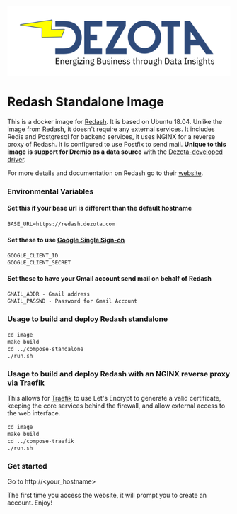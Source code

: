 ![image](https://github.com/Dezota/dockerfiles/raw/master/dezota_logo_sm.png)

# Redash Standalone Image

This is a docker image for [Redash](https://github.com/getredash/redash). It is based on Ubuntu 18.04. Unlike the image from Redash, it doesn't require any external services.  It includes Redis and Postgresql for backend services, it uses NGINX for a reverse proxy of Redash.  It is configured to use Postfix to send mail. **Unique to this image is support for Dremio as a data source** with the [Dezota-developed driver](https://github.com/Dezota/DremioDSforRedash).

For more details and documentation on Redash go to their [website](https://www.redash.io/).

### Environmental Variables 
#### Set this if your base url is different than the default hostname
```
BASE_URL=https://redash.dezota.com
```

#### Set these to use [Google Single Sign-on](https://redash.io/help/open-source/admin-guide/google-developer-account-setup)
```
GOOGLE_CLIENT_ID 
GOOGLE_CLIENT_SECRET
```

#### Set these to have your Gmail account send mail on behalf of Redash
```
GMAIL_ADDR - Gmail address
GMAIL_PASSWD - Password for Gmail Account
```
### Usage to build and deploy Redash standalone
```
cd image
make build
cd ../compose-standalone
./run.sh
```
### Usage to build and deploy Redash with an NGINX reverse proxy via Traefik
This allows for [Traefik](https://traefik.io/) to use Let's Encrypt to generate a valid certificate, keeping the core services behind the firewall, and allow external access to the web interface.

```
cd image
make build
cd ../compose-traefik
./run.sh
```

### Get started
Go to http://<your_hostname>

The first time you access the website, it will prompt you to create an account.  Enjoy!

